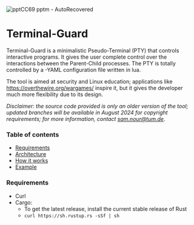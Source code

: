 ![pptCC69 pptm  -  AutoRecovered](https://github.com/SamNour/Terminal-Guard/assets/96638051/62c5289a-6e46-477b-9505-e1a320ceae2e)


# Terminal-Guard
Terminal-Guard is a minimalistic Pseudo-Terminal (PTY) that controls interactive programs. It gives the user complete control over the interactions between the Parent-Child processes. The PTY is totally controlled by a -YAML configuration file written in lua.

The tool is aimed at security and Linux education; applications like https://overthewire.org/wargames/ inspire it, but it gives the developer much more flexibility due to its design.

*Disclaimer: the source code provided is only an older version of the tool; updated branches will be available in August 2024 for copyright requirements; for more information, contact sam.nour@tum.de*.


### Table of contents  
- [Requirements](#requirements)
 - [Architecture](#architecture) 
 - [How it works](#how-it-works) 
 - [Example](#example) 

### Requirements
- Curl
- Cargo:
	-  To get the latest release, install the current stable release of Rust
	- ``curl https://sh.rustup.rs -sSf | sh``




